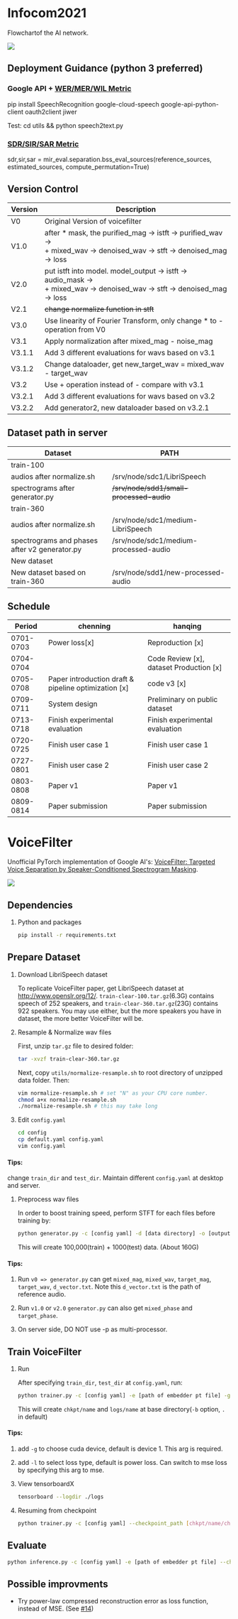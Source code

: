 # Infocom2021
Flowchartof the AI network.

![](./assets/Flowchart.png)

## Deployment Guidance (python 3 preferred)

### Google API + [WER/MER/WIL Metric](https://pypi.org/project/jiwer/)

pip install SpeechRecognition google-cloud-speech google-api-python-client oauth2client jiwer

Test: cd utils && python speech2text.py

### [SDR/SIR/SAR Metric](https://craffel.github.io/mir_eval/#mir_eval.separation.bss_eval_sources)

sdr,sir,sar = mir_eval.separation.bss_eval_sources(reference_sources, estimated_sources, compute_permutation=True)

## Version Control

| Version | Description |
| ------ | ------ |
| V0  | Original Version of voicefilter |
| V1.0  | after * mask, the purified_mag -> istft -> purified_wav -><br> + mixed_wav -> denoised_wav -> stft -> denoised_mag -> loss |
| V2.0  | put istft into model. model_output -> istft -> audio_mask -><br> + mixed_wav -> denoised_wav -> stft -> denoised_mag -> loss|
| V2.1  | ~~change normalize function in stft~~ |
| V3.0  | Use linearity of Fourier Transform, only change * to - operation from V0 |
| V3.1  | Apply normalization after mixed_mag - noise_mag |
| V3.1.1  | Add 3 different evaluations for wavs based on v3.1|
| V3.1.2  | Change dataloader, get new_target_wav = mixed_wav - target_wav|
| V3.2  | Use + operation instead of - compare with v3.1 |
| V3.2.1  | Add 3 different evaluations for wavs based on v3.2|
| V3.2.2  | Add generator2, new dataloader based on v3.2.1|

## Dataset path in server

| Dataset | PATH |
|--------|-------|
| train-100|
|audios after normalize.sh| /srv/node/sdc1/LibriSpeech|
|spectrograms after generator.py| ~~/srv/node/sdd1/small-processed-audio~~|
| train-360|
|audios after normalize.sh| /srv/node/sdc1/medium-LibriSpeech|
|spectrograms and phases after v2 generator.py| /srv/node/sdc1/medium-processed-audio|
|New dataset|
|New dataset based on train-360|/srv/node/sdd1/new-processed-audio|

## Schedule

| Period | chenning | hanqing |
| ------ | ------ | ------ |
| 0701-0703 | Power loss[x]| Reproduction [x]|
| 0704-0704 |       |Code Review [x], dataset Production [x]|
| 0705-0708 | Paper introduction draft & pipeline optimization   [x]   |code v3 [x]|
| 0709-0711 | System design     |Preliminary on public dataset|
| 0713-0718 | Finish experimental evaluation     |Finish experimental evaluation|
| 0720-0725 | Finish user case 1     |Finish user case 1|
| 0727-0801 | Finish user case 2     |Finish user case 2|
| 0803-0808 | Paper v1     |Paper v1|
| 0809-0814 | Paper submission     |Paper submission|
# VoiceFilter

Unofficial PyTorch implementation of Google AI's:
[VoiceFilter: Targeted Voice Separation by Speaker-Conditioned Spectrogram Masking](https://arxiv.org/abs/1810.04826).

![](./assets/voicefilter.png)


## Dependencies

1. Python and packages

    ```bash
    pip install -r requirements.txt
    ```

## Prepare Dataset

1. Download LibriSpeech dataset

    To replicate VoiceFilter paper, get LibriSpeech dataset at http://www.openslr.org/12/.
    `train-clear-100.tar.gz`(6.3G) contains speech of 252 speakers, and `train-clear-360.tar.gz`(23G) contains 922 speakers.
    You may use either, but the more speakers you have in dataset, the more better VoiceFilter will be.

1. Resample & Normalize wav files

    First, unzip `tar.gz` file to desired folder:
    ```bash
    tar -xvzf train-clear-360.tar.gz
    ```

    Next, copy `utils/normalize-resample.sh` to root directory of unzipped data folder. Then:
    ```bash
    vim normalize-resample.sh # set "N" as your CPU core number.
    chmod a+x normalize-resample.sh
    ./normalize-resample.sh # this may take long
    ```

1. Edit `config.yaml`

    ```bash
    cd config
    cp default.yaml config.yaml
    vim config.yaml
    ```
#### Tips:

change `train_dir` and `test_dir`. Maintain different `config.yaml` at desktop and server.

1. Preprocess wav files

    In order to boost training speed, perform STFT for each files before training by:
    ```bash
    python generator.py -c [config yaml] -d [data directory] -o [output directory] -p [processes to run]
    ```
    This will create 100,000(train) + 1000(test) data. (About 160G)

#### Tips:

1. Run `v0 => generator.py` can get `mixed_mag`, `mixed_wav`, `target_mag`, `target_wav`, `d_vector.txt`. Note this `d_vector.txt` is the path of reference audio.

2. Run `v1.0` or `v2.0` `generator.py` can also get `mixed_phase` and `target_phase`.

3. On server side, DO NOT use -p as multi-processor.

## Train VoiceFilter

1. Run

    After specifying `train_dir`, `test_dir` at `config.yaml`, run:
    ```bash
    python trainer.py -c [config yaml] -e [path of embedder pt file] -g 1 -l power/mse -m [name]
    ```
    This will create `chkpt/name` and `logs/name` at base directory(`-b` option, `.` in default)

#### Tips:

1. add `-g` to choose cuda device, default is device 1. This arg is required.

2. add `-l` to select loss type, default is power loss. Can switch to mse loss by specifying this arg to mse.


1. View tensorboardX

    ```bash
    tensorboard --logdir ./logs
    ```

1. Resuming from checkpoint

    ```bash
    python trainer.py -c [config yaml] --checkpoint_path [chkpt/name/chkpt_{step}.pt] -e [path of embedder pt file] -g 1 -l power/mse -m name
    ```

## Evaluate

```bash
python inference.py -c [config yaml] -e [path of embedder pt file] --checkpoint_path [path of chkpt pt file] -m [path of mixed wav file] -r [path of reference wav file] -g 1 -o [output directory]
```

## Possible improvments

- Try power-law compressed reconstruction error as loss function, instead of MSE. (See [#14](https://github.com/mindslab-ai/voicefilter/issues/14))
